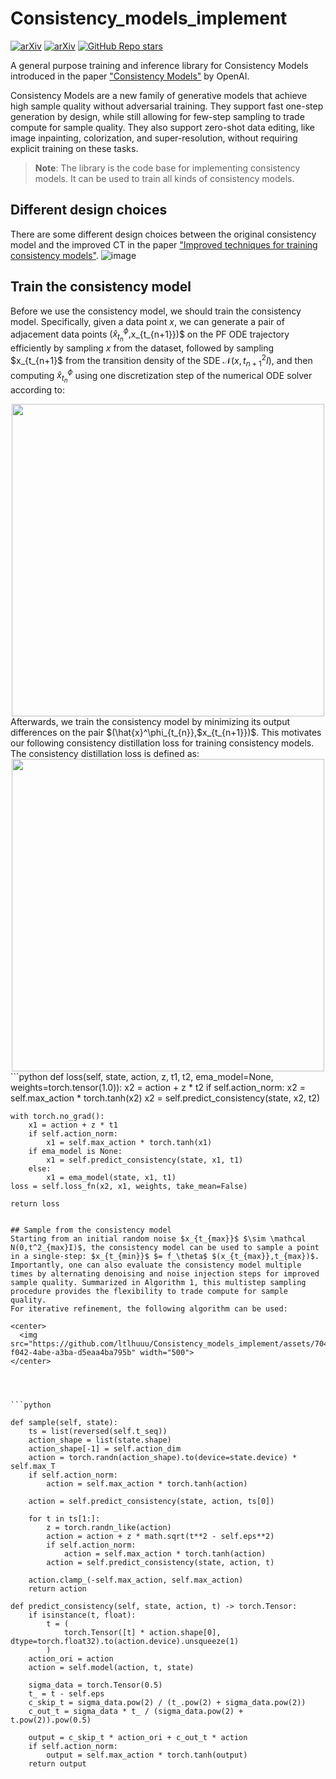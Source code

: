 # Consistency_models_implement

[![arXiv](https://img.shields.io/badge/arXiv-2301.01469-<COLOR>.svg)](https://arxiv.org/abs/2303.01469) [![arXiv](https://img.shields.io/badge/arXiv-2310.14189-<COLOR>.svg)](https://arxiv.org/abs/2310.14189) [![GitHub Repo stars](https://img.shields.io/github/stars/ltlhuuu/Consistency_models_implement?style=social) ](https://github.com/ltlhuuu/Consistency_models_implement)

A general purpose training and inference library for Consistency Models introduced in the paper ["Consistency Models"](https://arxiv.org/abs/2303.01469) by OpenAI.

Consistency Models are a new family of generative models that achieve high sample quality without adversarial training. They support fast one-step generation by design, while still allowing for few-step sampling to trade compute for sample quality. They also support zero-shot data editing, like image inpainting, colorization, and super-resolution, without requiring explicit training on these tasks.

> **Note**: The library is the code base for implementing consistency models. It can be used to train all kinds of consistency models.

## Different design choices

There are some different design choices between the original consistency model and the improved CT in the paper ["Improved techniques for training consistency models"](https://arxiv.org/abs/2310.14189).
![image](https://github.com/ltlhuuu/Consistency_models_implement/assets/70466570/38dbee6e-f4f4-420a-94a5-df32a2b4b501)

## Train the consistency model
Before we use the consistency model, we should train the consistency model. Specifically, given a data point $x$, we can generate a pair of adjacement data points $(\hat{x}^\phi_{t_{n}},$x_{t_{n+1}})$ on the PF ODE trajectory efficiently by sampling $x$ from the dataset, followed by sampling $x_{t_{n+1}$ from the transition density of the SDE $\mathcal N(x, t^2_{n+1}I)$, and then computing $\hat{x}^\phi_{t_{n}}$ using one discretization step of the numerical ODE solver according to: 
<center>
  <img src="https://github.com/ltlhuuu/Consistency_models_implement/assets/70466570/fc7d1102-679b-4446-a8c3-590517039c95" width="500">
</center>
Afterwards, we train the consistency model by minimizing its output differences on the pair $(\hat{x}^\phi_{t_{n}},$x_{t_{n+1}})$. This motivates our following consistency distillation loss for training consistency models. The consistency distillation loss is defined as:

<center>
  <img src="https://github.com/ltlhuuu/Consistency_models_implement/assets/70466570/1265fcac-fb4d-46db-ad64-ee999bb72467" width="500">
</center>
```python
def loss(self, state, action, z, t1, t2, ema_model=None, weights=torch.tensor(1.0)):
    x2 = action + z * t2
    if self.action_norm:
        x2 = self.max_action * torch.tanh(x2)
    x2 = self.predict_consistency(state, x2, t2)

    with torch.no_grad():
        x1 = action + z * t1
        if self.action_norm:
            x1 = self.max_action * torch.tanh(x1)
        if ema_model is None:
            x1 = self.predict_consistency(state, x1, t1)
        else:
            x1 = ema_model(state, x1, t1)
    loss = self.loss_fn(x2, x1, weights, take_mean=False)

    return loss
```

## Sample from the consistency model
Starting from an initial random noise $x_{t_{max}}$ $\sim \mathcal N(0,t^2_{max}I)$, the consistency model can be used to sample a point in a single-step: $x_{t_{min}}$ $= f_\theta$ $(x_{t_{max}},t_{max})$. Importantly, one can also evaluate the consistency model multiple times by alternating denoising and noise injection steps for improved sample quality. Summarized in Algorithm 1, this multistep sampling procedure provides the flexibility to trade compute for sample quality.
For iterative refinement, the following algorithm can be used:

<center>
  <img src="https://github.com/ltlhuuu/Consistency_models_implement/assets/70466570/3b0f4d0d-f042-4abe-a3ba-d5eaa4ba795b" width="500">
</center>




```python

def sample(self, state):
    ts = list(reversed(self.t_seq))
    action_shape = list(state.shape)
    action_shape[-1] = self.action_dim
    action = torch.randn(action_shape).to(device=state.device) * self.max_T
    if self.action_norm:
        action = self.max_action * torch.tanh(action)

    action = self.predict_consistency(state, action, ts[0])

    for t in ts[1:]:
        z = torch.randn_like(action)
        action = action + z * math.sqrt(t**2 - self.eps**2)
        if self.action_norm:
            action = self.max_action * torch.tanh(action)
        action = self.predict_consistency(state, action, t)

    action.clamp_(-self.max_action, self.max_action)
    return action

def predict_consistency(self, state, action, t) -> torch.Tensor:
    if isinstance(t, float):
        t = (
            torch.Tensor([t] * action.shape[0], dtype=torch.float32).to(action.device).unsqueeze(1)
        )
    action_ori = action
    action = self.model(action, t, state)

    sigma_data = torch.Tensor(0.5)
    t_ = t - self.eps
    c_skip_t = sigma_data.pow(2) / (t_.pow(2) + sigma_data.pow(2))
    c_out_t = sigma_data * t_ / (sigma_data.pow(2) + t.pow(2)).pow(0.5)

    output = c_skip_t * action_ori + c_out_t * action
    if self.action_norm:
        output = self.max_action * torch.tanh(output)
    return output
```
